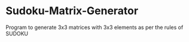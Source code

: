 # Sudoku-Matrix-Generator
Program to generate 3x3 matrices with 3x3 elements as per the rules of SUDOKU
